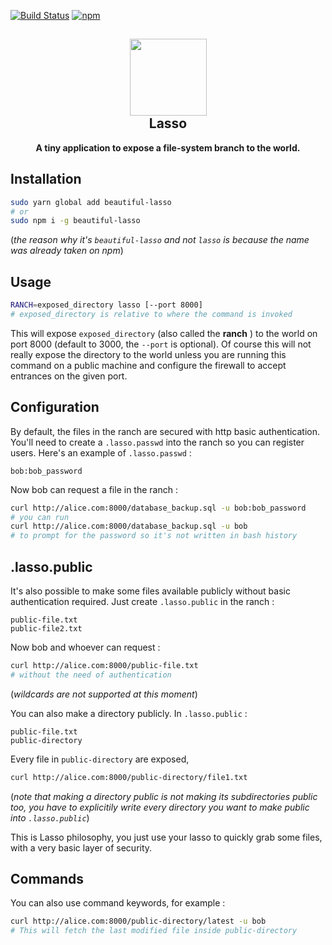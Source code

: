 [![Build Status](https://travis-ci.org/vdegenne/lasso.svg?branch=master)](https://travis-ci.org/vdegenne/lasso)
[![npm](https://img.shields.io/npm/v/beautiful-lasso.svg)](https://www.npmjs.com/package/beautiful-lasso)

<h2 align="center"><img src="https://vignette.wikia.nocookie.net/farmville2/images/e/ea/Lasso.png/revision/latest?cb=20151028043921" height=123><br>Lasso</h2>
<p align="center"><strong>A tiny application to expose a file-system branch to the world.</strong></p>

## Installation

```bash
sudo yarn global add beautiful-lasso
# or
sudo npm i -g beautiful-lasso
```
(*the reason why it's `beautiful-lasso` and not `lasso` is because the name was already taken on npm*)

## Usage

```bash
RANCH=exposed_directory lasso [--port 8000]
# exposed_directory is relative to where the command is invoked
```

This will expose `exposed_directory` (also called the **ranch** ) to the world on port 8000 (default to 3000, the `--port` is optional). Of course this will not really expose the directory to the world unless you are running this command on a public machine and configure the firewall to accept entrances on the given port.

## Configuration

By default, the files in the ranch are secured with http basic authentication. You'll need to create a `.lasso.passwd` into the ranch so you can register users. Here's an example of `.lasso.passwd` :

```text
bob:bob_password
```

Now bob can request a file in the ranch :

```bash
curl http://alice.com:8000/database_backup.sql -u bob:bob_password
# you can run
curl http://alice.com:8000/database_backup.sql -u bob
# to prompt for the password so it's not written in bash history
```

## .lasso.public

It's also possible to make some files available publicly without basic authentication required. Just create `.lasso.public` in the ranch :

```text
public-file.txt
public-file2.txt
```

Now bob and whoever can request :

```bash
curl http://alice.com:8000/public-file.txt
# without the need of authentication
```

(*wildcards are not supported at this moment*)

You can also make a directory publicly. In `.lasso.public` :

```text
public-file.txt
public-directory
```

Every file in `public-directory` are exposed,

```bash
curl http://alice.com:8000/public-directory/file1.txt
```

(*note that making a directory public is not making its subdirectories public too, you have to explicitily write every directory you want to make public into `.lasso.public`*)

This is Lasso philosophy, you just use your lasso to quickly grab some files, with a very basic layer of security.


## Commands

You can also use command keywords, for example :

```bash
curl http://alice.com:8000/public-directory/latest -u bob
# This will fetch the last modified file inside public-directory
```